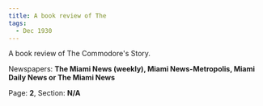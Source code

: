 ```yaml
---  
title: A book review of The  
tags:  
  - Dec 1930  
---  
```

  
A book review of The Commodore's Story.  
  
Newspapers: **The Miami News (weekly), Miami News-Metropolis, Miami Daily News or The Miami News**  
  
Page: **2**, Section: **N/A** 
